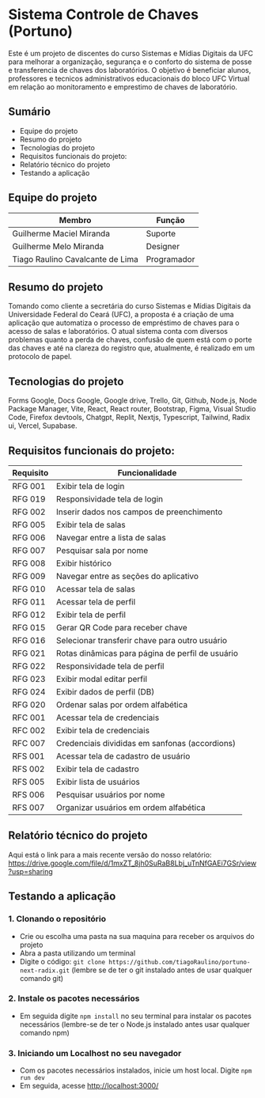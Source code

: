 # Sistema Controle de Chaves (Portuno)
Este é um projeto de discentes do curso Sistemas e Mídias Digitais da UFC para melhorar a organização, segurança e o conforto do sistema de posse e transferencia de chaves dos laboratórios. O objetivo é beneficiar alunos, professores e tecnicos administrativos educacionais do bloco UFC Virtual em relação ao monitoramento e emprestimo de chaves de laboratório.

## Sumário

* Equipe do projeto
* Resumo do projeto
* Tecnologias do projeto
* Requisitos funcionais do projeto: 
* Relatório técnico do projeto 
* Testando a aplicação 

## Equipe do projeto
| Membro | Função |
| ------ | ------ |
| Guilherme Maciel Miranda | Suporte |
| Guilherme Melo Miranda | Designer |
| Tiago Raulino Cavalcante de Lima | Programador |

## Resumo do projeto
Tomando como cliente a secretária do curso Sistemas e Mídias Digitais da Universidade Federal do Ceará (UFC), a proposta é a criação de uma aplicação que automatiza o processo de empréstimo de chaves para o acesso de salas e laboratórios. O atual sistema conta com diversos problemas quanto a perda de chaves, confusão de quem está com o porte das chaves e até na clareza do registro que, atualmente, é realizado em um protocolo de papel.

## Tecnologias do projeto
Forms Google, Docs Google, Google drive, Trello, Git, Github, Node.js, Node Package Manager, Vite, React, React router, Bootstrap, Figma, Visual Studio Code, Firefox devtools, Chatgpt, Replit, Nextjs, Typescript, Tailwind, Radix ui, Vercel, Supabase.

## Requisitos funcionais do projeto:
| Requisito | Funcionalidade |
| --------- | -------------- |
| RFG 001 | Exibir tela de login |
| RFG 019 | Responsividade tela de login |
| RFG 002 | Inserir dados nos campos de preenchimento |
| RFG 005 | Exibir tela de salas |
| RFG 006 | Navegar entre a lista de salas |
| RFG 007 | Pesquisar sala por nome |
| RFG 008 | Exibir histórico |
| RFG 009 | Navegar entre as seções do aplicativo |
| RFG 010 | Acessar tela de salas |
| RFG 011 | Acessar tela de perfil |
| RFG 012 | Exibir tela de perfil |
| RFG 015 | Gerar QR Code para receber chave |
| RFG 016 | Selecionar transferir chave para outro usuário |
| RFG 021 | Rotas dinâmicas para página de perfil de usuário |
| RFG 022 | Responsividade tela de perfil |
| RFG 023 | Exibir modal editar perfil |
| RFG 024 | Exibir dados de perfil (DB) |
| RFG 020 | Ordenar salas por ordem alfabética |
| RFC 001 | Acessar tela de credenciais |
| RFC 002 | Exibir tela de credenciais |
| RFC 007 | Credenciais divididas em sanfonas (accordions) |
| RFS 001 | Acessar tela de cadastro de usuário |
| RFS 002 | Exibir tela de cadastro |
| RFS 005 | Exibir lista de usuários |
| RFS 006 | Pesquisar usuários por nome |
| RFS 007 | Organizar usuários em ordem alfabética |

## Relatório técnico do projeto
Aqui está o link para a mais recente versão do nosso relatório: https://drive.google.com/file/d/1mxZT_8jh0SuRaB8Lbj_uTnNfGAEi7GSr/view?usp=sharing

## Testando a aplicação 

### 1. Clonando o repositório
* Crie ou escolha uma pasta na sua maquina para receber os arquivos do projeto
* Abra a pasta utilizando um terminal
* Digite o código: `git clone https://github.com/tiagoRaulino/portuno-next-radix.git` (lembre se de ter o git instalado antes de usar qualquer comando git)
  
### 2. Instale os pacotes necessários
* Em seguida digite `npm install` no seu terminal para instalar os pacotes necessários (lembre-se de ter o Node.js instalado antes usar qualquer comando npm)

### 3. Iniciando um Localhost no seu navegador
* Com os pacotes necessários instalados, inicie um host local. Digite `npm run dev`
* Em seguida, acesse <http://localhost:3000/>
